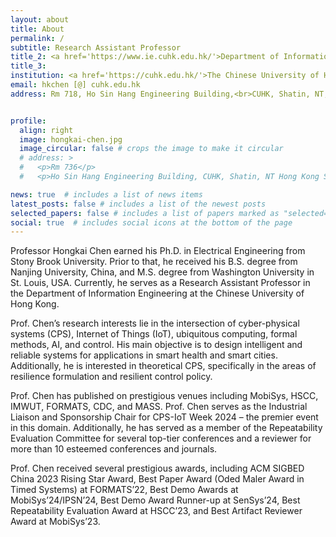 ```yaml
---
layout: about
title: About
permalink: /
subtitle: Research Assistant Professor
title_2: <a href='https://www.ie.cuhk.edu.hk/'>Department of Information Engineering</a>
title_3: 
institution: <a href='https://cuhk.edu.hk/'>The Chinese University of Hong Kong</a>
email: hkchen [@] cuhk.edu.hk
address: Rm 718, Ho Sin Hang Engineering Building,<br>CUHK, Shatin, NT, Hong Kong SAR


profile:
  align: right
  image: hongkai-chen.jpg
  image_circular: false # crops the image to make it circular
  # address: >
  #   <p>Rm 736</p>
  #   <p>Ho Sin Hang Engineering Building, CUHK, Shatin, NT Hong Kong SAR</p>

news: true  # includes a list of news items
latest_posts: false # includes a list of the newest posts
selected_papers: false # includes a list of papers marked as "selected={true}"
social: true  # includes social icons at the bottom of the page
---
```


Professor Hongkai Chen earned his Ph.D. in Electrical Engineering from Stony Brook University. Prior to that, he received his B.S. degree from Nanjing University, China, and M.S. degree from Washington University in St. Louis, USA. Currently, he serves as a Research Assistant Professor in the Department of Information Engineering at the Chinese University of Hong Kong.

Prof. Chen’s research interests lie in the intersection of cyber-physical systems (CPS), Internet of Things (IoT), ubiquitous computing, formal methods, AI, and control. His main objective is to design intelligent and reliable systems for applications in smart health and smart cities. Additionally, he is interested in theoretical CPS, specifically in the areas of resilience formulation and resilient control policy.

Prof. Chen has published on prestigious venues including MobiSys, HSCC, IMWUT, FORMATS, CDC, and MASS. Prof. Chen serves as the Industrial Liaison and Sponsorship Chair for CPS-IoT Week 2024 – the premier event in this domain. Additionally, he has served as a member of the Repeatability Evaluation Committee for several top-tier conferences and a reviewer for more than 10 esteemed conferences and journals.

Prof. Chen received several prestigious awards, including ACM SIGBED China 2023 Rising Star Award, Best Paper Award (Oded Maler Award in Timed Systems) at FORMATS’22, Best Demo Awards at MobiSys’24/IPSN’24, Best Demo Award Runner-up at SenSys’24, Best Repeatability Evaluation Award at HSCC’23, and Best Artifact Reviewer Award at MobiSys’23.

